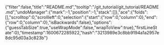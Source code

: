 {"filter":false,"title":"README.md","tooltip":"/git_tutorial/git_tutorial/README.md","undoManager":{"mark":-1,"position":-1,"stack":[]},"ace":{"folds":[],"scrolltop":0,"scrollleft":0,"selection":{"start":{"row":0,"column":0},"end":{"row":0,"column":0},"isBackwards":false},"options":{"guessTabSize":true,"useWrapMode":false,"wrapToView":true},"firstLineState":0},"timestamp":1600672285922,"hash":"3213989e3c8bb9194a1a2957e8dc95d03a3c823b"}